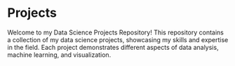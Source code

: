 # Projects
Welcome to my Data Science Projects Repository! This repository contains a collection of my data science projects, showcasing my skills and expertise in the field. Each project demonstrates different aspects of data analysis, machine learning, and visualization.
